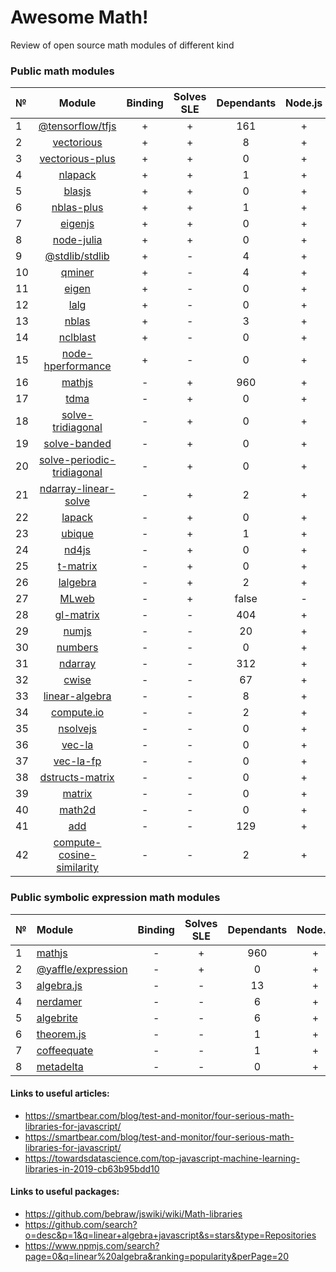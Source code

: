 # Awesome Math!
Review of open source math modules of different kind
### Public math modules
| №  | Module | Binding | Solves SLE | Dependants | Node.js | Browser |
|:---|:------:|:------------:|:----------:|:-------:|:----------:|:-------:|
  | 1 | [@tensorflow/tfjs](https://github.com/tensorflow/tfjs) | + | + | 161 | + | + |
  | 2 | [vectorious](https://github.com/mateogianolio/vectorious) | + | + | 8 | + | + |
  | 3 | [vectorious-plus](https://github.com/ukrbublik/vectorious-plus) | + | + | 0 | + | + |
  | 4 | [nlapack](https://github.com/nperf/nlapack) | + | + | 1 | + | - |
  | 5 | [blasjs](https://github.com/jacobbogers/blasjs) | + | + | 0 | + | + |
  | 6 | [nblas-plus](https://github.com/ukrbublik/nblas-plus) | + | + | 1 | + | - |
  | 7 | [eigenjs](https://github.com/rick68/eigenjs) | + | + | 0 | + | - |
  | 8 | [node-julia](https://github.com/waTeim/node-julia) | + | + | 0 | + | - |
  | 9 | [@stdlib/stdlib](https://github.com/stdlib-js/stdlib) | + | - | 4 | + | + |
  | 10 | [qminer](https://github.com/qminer/qminer) | + | - | 4 | + | - |
  | 11 | [eigen](https://github.com/BertrandBev/eigen-js) | + | - | 0 | + | + |
  | 12 | [lalg](https://github.com/rcorbish/node-linalg) | + | - | 0 | + | - |
  | 13 | [nblas](https://github.com/nperf/nblas) | + | - | 3 | + | - |
  | 14 | [nclblast](https://github.com/nperf/nclblast) | + | - | 0 | + | - |
  | 15 | [node-hperformance](https://github.com/amatosc/node-hperformance) | + | - | 0 | + | - |
  | 16 | [mathjs](https://github.com/josdejong/mathjs) | - | + | 960 | + | + |
  | 17 | [tdma](https://github.com/armancodv/tdma) | - | + | 0 | + | + |
  | 18 | [solve-tridiagonal](https://github.com/scijs/solve-tridiagonal) | - | + | 0 | + | + |
  | 19 | [solve-banded](https://github.com/scijs/solve-banded) | - | + | 0 | + | + |
  | 20 | [solve-periodic-tridiagonal](https://github.com/scijs/solve-periodic-tridiagonal) | - | + | 0 | + | + |
  | 21 | [ndarray-linear-solve](https://github.com/scijs/ndarray-linear-solve) | - | + | 2 | + | + |
  | 22 | [lapack](https://github.com/NaturalNode/node-lapack) | - | + | 0 | + | + |
  | 23 | [ubique](https://github.com/maxto/ubique) | - | + | 1 | + | + |
  | 24 | [nd4js](https://github.com/DirkToewe/nd4js) | - | + | 0 | + | + |
  | 25 | [t-matrix](https://github.com/zakalwe314/t-matrix) | - | + | 0 | + | + |
  | 26 | [lalgebra](https://github.com/isotopo/lalgebra) | - | + | 2 | + | + |
  | 27 | [MLweb](https://github.com/lauerfab/MLweb/) | - | + | false | - | + |
  | 28 | [gl-matrix](https://github.com/toji/gl-matrix) | - | - | 404 | + | + |
  | 29 | [numjs](https://github.com/nicolaspanel/numjs) | - | - | 20 | + | + |
  | 30 | [numbers](https://github.com/numbers/numbers.js) | - | - | 0 | + | + |
  | 31 | [ndarray](https://github.com/scijs/ndarray) | - | - | 312 | + | + |
  | 32 | [cwise](https://github.com/scijs/cwise) | - | - | 67 | + | + |
  | 33 | [linear-algebra](https://github.com/hiddentao/linear-algebra) | - | - | 8 | + | + |
  | 34 | [compute.io](https://github.com/compute-io/compute.io) | - | - | 2 | + | + |
  | 35 | [nsolvejs](https://github.com/weasysolutions/Nsolvejs) | - | - | 0 | + | + |
  | 36 | [vec-la](https://github.com/francisrstokes/vec-la) | - | - | 0 | + | + |
  | 37 | [vec-la-fp](https://github.com/francisrstokes/vec-la-fp) | - | - | 0 | + | + |
  | 38 | [dstructs-matrix](https://github.com/dstructs/matrix) | - | - | 0 | + | + |
  | 39 | [matrix](https://github.com/raghavgujjar/matrix) | - | - | 0 | + | + |
  | 40 | [math2d](https://github.com/crazytoucan/math2d) | - | - | 0 | + | + |
  | 41 | [add](https://github.com/ben-ng/add) | - | - | 129 | + | + |
  | 42 | [compute-cosine-similarity](https://github.com/compute-io/cosine-similarity) | - | - | 2 | + | + |
### Public symbolic expression math modules
| №  | Module | Binding | Solves SLE | Dependants | Node.js | Browser |
|:---|:-------|:------------:|:----------:|:-------:|:----------:|:-------:|
| 1 | [mathjs](https://github.com/josdejong/mathjs) | - | + | 960 | + | + |
  | 2 | [@yaffle/expression](https://github.com/Yaffle/Expression) | - | + | 0 | + | + |
  | 3 | [algebra.js](https://github.com/nicolewhite/algebra.js) | - | - | 13 | + | + |
  | 4 | [nerdamer](https://github.com/jiggzson/nerdamer) | - | - | 6 | + | + |
  | 5 | [algebrite](https://github.com/davidedc/Algebrite) | - | - | 6 | + | + |
  | 6 | [theorem.js](https://github.com/arguiot/TheoremJS) | - | - | 1 | + | + |
  | 7 | [coffeequate](https://github.com/MatthewJA/Coffeequate) | - | - | 1 | + | + |
  | 8 | [metadelta](https://github.com/metadelta/metadelta) | - | - | 0 | + | + |
  #### Links to useful articles:
- https://smartbear.com/blog/test-and-monitor/four-serious-math-libraries-for-javascript/
- https://smartbear.com/blog/test-and-monitor/four-serious-math-libraries-for-javascript/
- https://towardsdatascience.com/top-javascript-machine-learning-libraries-in-2019-cb63b95bdd10

#### Links to useful packages:
- https://github.com/bebraw/jswiki/wiki/Math-libraries
- https://github.com/search?o=desc&p=1&q=linear+algebra+javascript&s=stars&type=Repositories 
- https://www.npmjs.com/search?page=0&q=linear%20algebra&ranking=popularity&perPage=20